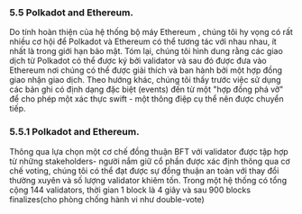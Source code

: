 ### 5.5 Polkadot and Ethereum.

Do tính hoàn thiện của hệ thống bộ máy Ethereum , chúng tôi hy vọng có rất nhiều cơ hội để Polkadot và Ethereum có thể tương tác với nhau
nhau, ít nhất là trong giới hạn bảo mật. Tóm lại, chúng tôi hình dung rằng các giao dịch từ
Polkadot có thể được ký bởi validator và sau đó được đưa vào Ethereum nơi chúng có thể được giải thích và ban hành bởi
một hợp đồng giao nhận giao dịch. Theo hướng khác, chúng tôi thấy trước việc sử dụng các bản ghi có định dạng đặc biệt (events)
đến từ một "hợp đồng phá vỡ" để cho phép một xác thực swift - một thông điệp cụ thể nên được chuyển tiếp.

### 5.5.1 Polkadot and Ethereum.

Thông qua lựa chọn một cơ chế đồng thuận BFT với validator được tập hợp từ những stakeholders- người nắm giữ cổ phần được xác định thông qua cơ chế voting, chúng tôi có thể đạt được sự đồng thuận an toàn với thay đổi thường xuyên và số lượng validator khiêm tốn.
Trong một hệ thống có tổng cộng 144 validators, thời gian 1 block là 4 giây và sau 900 blocks finalizes(cho  phòng chống hành vi như double-vote)

